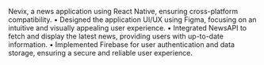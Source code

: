 Nevix, a news application using React Native, ensuring cross-platform compatibility.
• Designed the application UI/UX using Figma, focusing on an intuitive and visually appealing user experience.
• Integrated NewsAPI to fetch and display the latest news, providing users with up-to-date information.
• Implemented Firebase for user authentication and data storage, ensuring a secure and reliable user experience.
